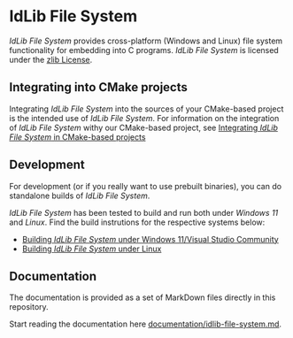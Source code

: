 # IdLib File System
*IdLib File System* provides cross-platform (Windows and Linux) file system functionality for embedding into C programs.
*IdLib File System* is licensed under the [zlib License](LICENSE).

## Integrating into CMake projects
Integrating *IdLib File System* into the sources of your CMake-based project is the intended use of *IdLib File System*.
For information on the integration of *IdLib File System* withy our CMake-based project, see
[Integrating *IdLib File System* in CMake-based projects](integrating-into-cmake-projects)

## Development
For development (or if you really want to use prebuilt binaries), you can do standalone builds of *IdLib File System*.

*IdLib File System* has been tested to build and run both under *Windows 11* and *Linux*.
Find the build instrutions for the respective systems below:
- [Building *IdLib File System* under Windows 11/Visual Studio Community](building-under-windows-11-visual-studio-community-20222)
- [Building *IdLib File System* under Linux](building-under-linux)

## Documentation
The documentation is provided as a set of MarkDown files directly in this repository.

Start reading the documentation here [documentation/idlib-file-system.md](documentation/idlib-file-system.md).
